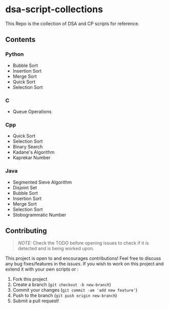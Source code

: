 # dsa-script-collections
This Repo is the collection of DSA and CP scripts for reference.

## Contents
### Python
* Bubble Sort
* Insertion Sort
* Merge Sort
* Quick Sort
* Selection Sort

### C

- Queue Operations

### Cpp
* Quick Sort
* Selection Sort
* Binary Search
* Kadane's Algorithm
* Kaprekar Number


### Java
* Segmented Sieve Algorithm 
* Disjoint Set
* Bubble Sort
* Insertion Sort
* Merge Sort
* Selection Sort
* Stobogrammatic Number


## Contributing
> *NOTE:* Check the TODO before opening issues to check if it is detected and is being worked upon.

This project is open to and encourages contributions! Feel free to discuss any bug fixes/features in the *issues*. If you wish to work on this project and extend it with your own scripts or :

1.  Fork this project
2.  Create a branch (`git checkout -b new-branch`)
3.  Commit your changes (`git commit -am 'add new feature'`)
4.  Push to the branch (`git push origin new-branch`)
5.  Submit a pull request!

